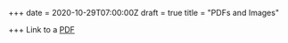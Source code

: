 +++
date = 2020-10-29T07:00:00Z
draft = true
title = "PDFs and Images"

+++
Link to a [PDF](/uploads/noe_grazing_study_and_recommendations.pdf "PDF")